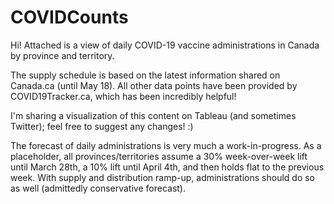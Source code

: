 # COVIDCounts

Hi! Attached is a view of daily COVID-19 vaccine administrations in Canada by province and territory.

The supply schedule is based on the latest information shared on Canada.ca (until May 18). All other data points have been provided by COVID19Tracker.ca, which has been incredibly helpful!

I'm sharing a visualization of this content on Tableau (and sometimes Twitter); feel free to suggest any changes! :)

The forecast of daily administrations is very much a work-in-progress. As a placeholder, all provinces/territories assume a 30% week-over-week lift until March 28th, a 10% lift until April 4th, and then holds flat to the previous week. With supply and distribution ramp-up, administrations should do so as well (admittedly conservative forecast).
